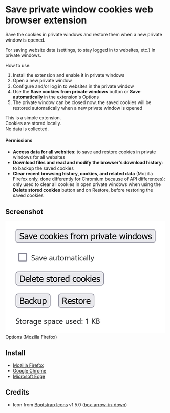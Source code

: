 # Save private window cookies web browser extension

Save the cookies in private windows and restore them when a new private window is opened.

For saving website data (settings, to stay logged in to websites, etc.) in private windows.

How to use:
1. Install the extension and enable it in private windows
2. Open a new private window
3. Configure and/or log in to websites in the private window
4. Use the **Save cookies from private windows** button or **Save automatically** in the extension's Options
5. The private window can be closed now, the saved cookies will be restored automatically when a new private window is opened

This is a simple extension.\
Cookies are stored locally.\
No data is collected.

#### Permissions
- **Access data for all websites**: to save and restore cookies in private windows for all websites
- **Download files and read and modify the browser's download history**: to backup the saved cookies
- **Clear recent browsing history, cookies, and related data** (Mozilla Firefox only, done differently for Chromium because of API differences): only used to clear all cookies in open private windows when using the **Delete stored cookies** button and on Restore, before restoring the saved cookies

## Screenshot
![Screenshot of Options (Mozilla Firefox)](screenshots/firefox.png)\
Options (Mozilla Firefox)

## Install
- [Mozilla Firefox](https://addons.mozilla.org/en-US/firefox/addon/save-private-window-cookies/)
- [Google Chrome](https://chrome.google.com/webstore/detail/save-private-window-cooki/ojefealibpfjmbmljkdnhgobfllfempa)
- [Microsoft Edge](https://microsoftedge.microsoft.com/addons/detail/save-private-window-cooki/okhnojkilenjjeoeejhkodmdfhojicei)

## Credits
- Icon from [Bootstrap Icons](https://icons.getbootstrap.com/) v1.5.0 ([box-arrow-in-down](https://icons.getbootstrap.com/icons/box-arrow-in-down/))